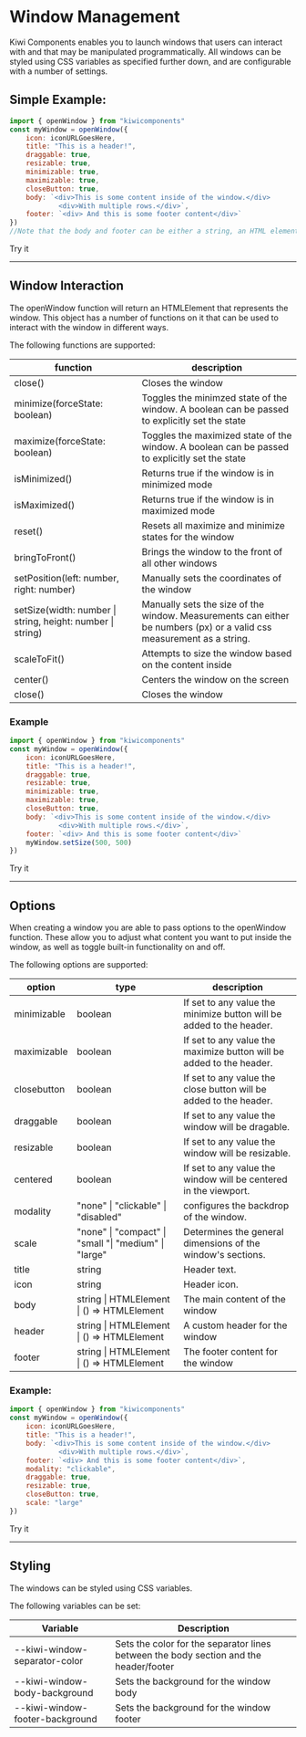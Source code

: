 # Window Management

Kiwi Components enables you to launch windows that users can interact with and that may be manipulated programmatically. All windows can be styled using CSS variables as specified further down, and are configurable with a number of settings.

## Simple Example:

```javascript
import { openWindow } from "kiwicomponents"
const myWindow = openWindow({
	icon: iconURLGoesHere,
	title: "This is a header!",
	draggable: true,
	resizable: true,
	minimizable: true,
	maximizable: true,
	closeButton: true,
	body: `<div>This is some content inside of the window.</div> 
			<div>With multiple rows.</div>`,
	footer: `<div> And this is some footer content</div>`
})
//Note that the body and footer can be either a string, an HTML element or a function that returns an HTML element.
```

<kiwi-button onclick="openWindow({draggable: true, resizable: true, minimizable: true, maximizable: true, closeButton: true})">Try it</kiwi-button>

---

## Window Interaction

The openWindow function will return an HTMLElement that represents the window. This object has a number of functions on it that can be used to interact with the window in different ways.

The following functions are supported:

| function                                                   | description                                                                                                           |
| ---------------------------------------------------------- | --------------------------------------------------------------------------------------------------------------------- |
| close()                                                    | Closes the window                                                                                                     |
| minimize(forceState: boolean)                              | Toggles the minimzed state of the window. A boolean can be passed to explicitly set the state                         |
| maximize(forceState: boolean)                              | Toggles the maximized state of the window. A boolean can be passed to explicitly set the state                        |
| isMinimized()                                              | Returns true if the window is in minimized mode                                                                       |
| isMaximized()                                              | Returns true if the window is in maximized mode                                                                       |
| reset()                                                    | Resets all maximize and minimize states for the window                                                                |
| bringToFront()                                             | Brings the window to the front of all other windows                                                                   |
| setPosition(left: number, right: number)                   | Manually sets the coordinates of the window                                                                           |
| setSize(width: number \| string, height: number \| string) | Manually sets the size of the window. Measurements can either be numbers (px) or a valid css measurement as a string. |
| scaleToFit()                                               | Attempts to size the window based on the content inside                                                               |
| center()                                                   | Centers the window on the screen                                                                                      |
| close()                                                    | Closes the window                                                                                                     |

### Example

```javascript
import { openWindow } from "kiwicomponents"
const myWindow = openWindow({
	icon: iconURLGoesHere,
	title: "This is a header!",
	draggable: true,
	resizable: true,
	minimizable: true,
	maximizable: true,
	closeButton: true,
	body: `<div>This is some content inside of the window.</div>
			<div>With multiple rows.</div>`,
	footer: `<div> And this is some footer content</div>`
    myWindow.setSize(500, 500)
})
```

<kiwi-button onclick="openWindow({draggable: true, resizable: true, minimizable: true, maximizable: true, closeButton: true}).setSize(500, 500);">Try it</kiwi-button>

---

## Options

When creating a window you are able to pass options to the openWindow function. These allow you to adjust what content you want to put inside the window, as well as toggle built-in functionality on and off.

The following options are supported:

| option      | type                                                  | description                                                          |
| ----------- | ----------------------------------------------------- | -------------------------------------------------------------------- |
| minimizable | boolean                                               | If set to any value the minimize button will be added to the header. |
| maximizable | boolean                                               | If set to any value the maximize button will be added to the header. |
| closebutton | boolean                                               | If set to any value the close button will be added to the header.    |
| draggable   | boolean                                               | If set to any value the window will be dragable.                     |
| resizable   | boolean                                               | If set to any value the window will be resizable.                    |
| centered    | boolean                                               | If set to any value the window will be centered in the viewport.     |
| modality    | "none" \| "clickable" \| "disabled"                   | configures the backdrop of the window.                               |
| scale       | "none" \| "compact" \| "small "\| "medium" \| "large" | Determines the general dimensions of the window's sections.          |
| title       | string                                                | Header text.                                                         |
| icon        | string                                                | Header icon.                                                         |
| body        | string \| HTMLElement \| () => HTMLElement            | The main content of the window                                       |
| header      | string \| HTMLElement \| () => HTMLElement            | A custom header for the window                                       |
| footer      | string \| HTMLElement \| () => HTMLElement            | The footer content for the window                                    |

### Example:

```javascript
import { openWindow } from "kiwicomponents"
const myWindow = openWindow({
	icon: iconURLGoesHere,
	title: "This is a header!",
	body: `<div>This is some content inside of the window.</div>
			<div>With multiple rows.</div>`,
	footer: `<div> And this is some footer content</div>`,
	modality: "clickable",
	draggable: true,
	resizable: true,
	closeButton: true,
	scale: "large"
})
```

<kiwi-button onclick="openWindow({modality: 'clickable', scale: 'large', draggable: true, resizable: true, closeButton: true});">Try it</kiwi-button>

---

## Styling

The windows can be styled using CSS variables.

The following variables can be set:

| Variable                         | Description                                                                           |
| -------------------------------- | ------------------------------------------------------------------------------------- |
| --kiwi-window-separator-color    | Sets the color for the separator lines between the body section and the header/footer |
| --kiwi-window-body-background    | Sets the background for the window body                                               |
| --kiwi-window-footer-background  | Sets the background for the window footer                                             |
